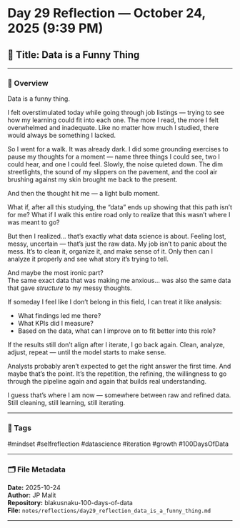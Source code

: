 # Day 29 Reflection — October 24, 2025 (9:39 PM)

## 📌 Title: Data is a Funny Thing  

---

### 🧠 Overview  

Data is a funny thing.  

I felt overstimulated today while going through job listings — trying to see how my learning could fit into each one. The more I read, the more I felt overwhelmed and inadequate. Like no matter how much I studied, there would always be something I lacked.  

So I went for a walk. It was already dark. I did some grounding exercises to pause my thoughts for a moment — name three things I could see, two I could hear, and one I could feel. Slowly, the noise quieted down. The dim streetlights, the sound of my slippers on the pavement, and the cool air brushing against my skin brought me back to the present.  

And then the thought hit me — a light bulb moment.  

What if, after all this studying, the “data” ends up showing that this path isn’t for me? What if I walk this entire road only to realize that this wasn’t where I was meant to go?  

But then I realized… that’s exactly what data science is about. Feeling lost, messy, uncertain — that’s just the raw data. My job isn’t to panic about the mess. It’s to clean it, organize it, and make sense of it. Only then can I analyze it properly and see what story it’s trying to tell.  

And maybe the most ironic part?  
The same exact data that was making me anxious… was also the same data that gave *structure* to my messy thoughts.  

If someday I feel like I don’t belong in this field, I can treat it like analysis:  
- What findings led me there?  
- What KPIs did I measure?  
- Based on the data, what can I improve on to fit better into this role?  

If the results still don’t align after I iterate, I go back again. Clean, analyze, adjust, repeat — until the model starts to make sense.  

Analysts probably aren’t expected to get the right answer the first time. And maybe that’s the point. It’s the repetition, the refining, the willingness to go through the pipeline again and again that builds real understanding.  

I guess that’s where I am now — somewhere between raw and refined data.  
Still cleaning, still learning, still iterating.  

---

### 🧩 Tags  
#mindset #selfreflection #datascience #iteration #growth #100DaysOfData  

---

### 🗂️ File Metadata   
**Date:** 2025-10-24   
**Author:** JP Malit  
**Repository:** blakusnaku-100-days-of-data  
**File:** `notes/reflections/day29_reflection_data_is_a_funny_thing.md`  

---
